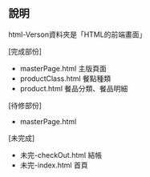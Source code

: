 ## 說明
html-Verson資料夾是「HTML的前端畫面」

[完成部份]
* masterPage.html    主版頁面
* productClass.html  餐點種類
* product.html       餐品分類、餐品明細


[待修部份]
* masterPage.html



[未完成]
* 未完-checkOut.html   結帳
* 未完-index.html      首頁

